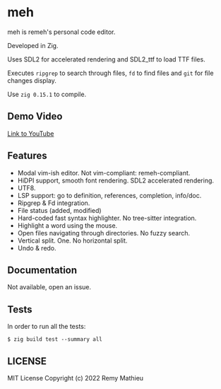# meh

meh is remeh's personal code editor.

Developed in Zig.

Uses SDL2 for accelerated rendering and SDL2_ttf to load TTF files.

Executes `ripgrep` to search through files, `fd` to find files and
`git` for file changes display.

Use `zig 0.15.1` to compile.

## Demo Video

[Link to YouTube](https://www.youtube.com/watch?v=ewE9DWePxZ4)

## Features

* Modal vim-ish editor. Not vim-compliant: remeh-compliant.
* HiDPI support, smooth font rendering. SDL2 accelerated rendering.
* UTF8.
* LSP support: go to definition, references, completion, info/doc.
* Ripgrep & Fd integration.
* File status (added, modified)
* Hard-coded fast syntax highlighter. No tree-sitter integration.
* Highlight a word using the mouse.
* Open files navigating through directories. No fuzzy search.
* Vertical split. One. No horizontal split.
* Undo & redo.

## Documentation

Not available, open an issue.

## Tests

In order to run all the tests:

```
$ zig build test --summary all
```

## LICENSE

MIT License
Copyright (c) 2022 Remy Mathieu

